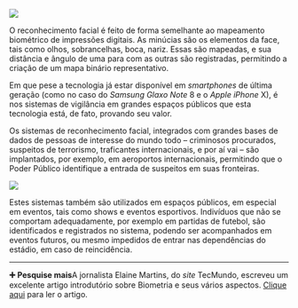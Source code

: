 [![](https://ampli-images.s3.amazonaws.com/production/2abda13b-7611-40e2-94f1-0e5ef0344a9e/original)](https://ampli-images.s3.amazonaws.com/production/2abda13b-7611-40e2-94f1-0e5ef0344a9e/original)

O reconhecimento facial é feito de forma semelhante ao mapeamento biométrico de impressões digitais. As minúcias são os elementos da face, tais como olhos, sobrancelhas, boca, nariz. Essas são mapeadas, e sua distância e ângulo de uma para com as outras são registradas, permitindo a criação de um mapa binário representativo.

Em que pese a tecnologia já estar disponível em _smartphones_ de última geração (como no caso do _Samsung Glaxo Note_ 8 e o _Apple iPhone_ X), é nos sistemas de vigilância em grandes espaços públicos que esta tecnologia está, de fato, provando seu valor.

Os sistemas de reconhecimento facial, integrados com grandes bases de dados de pessoas de interesse do mundo todo – criminosos procurados, suspeitos de terrorismo, traficantes internacionais, e por aí vai – são implantados, por exemplo, em aeroportos internacionais, permitindo que o Poder Público identifique a entrada de suspeitos em suas fronteiras.

[![](https://ampli-images.s3.amazonaws.com/production/84c28362-feaf-496f-ae9e-baf04b32eb06/original)](https://ampli-images.s3.amazonaws.com/production/84c28362-feaf-496f-ae9e-baf04b32eb06/original)

Estes sistemas também são utilizados em espaços públicos, em especial em eventos, tais como shows e eventos esportivos. Indivíduos que não se comportam adequadamente, por exemplo em partidas de futebol, são identificados e registrados no sistema, podendo ser acompanhados em eventos futuros, ou mesmo impedidos de entrar nas dependências do estádio, em caso de reincidência.

______

**➕** **Pesquise mais**A jornalista Elaine Martins, do _site_ TecMundo, escreveu um excelente artigo introdutório sobre Biometria e seus vários aspectos. [Clique aqui](https://www.tecmundo.com.br/o-que-e/3121-o-que-e-biometria-.htm) para ler o artigo.